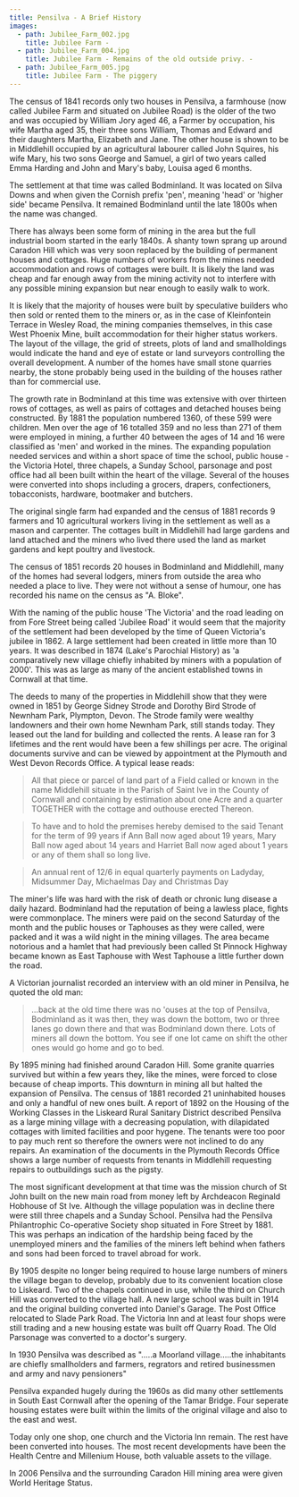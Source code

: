 ```yaml
---
title: Pensilva - A Brief History
images:
  - path: Jubilee_Farm_002.jpg
    title: Jubilee Farm -
  - path: Jubilee_Farm_004.jpg
    title: Jubilee Farm - Remains of the old outside privy. -
  - path: Jubilee_Farm_005.jpg
    title: Jubilee Farm - The piggery
---
```


The census of 1841 records only two houses in Pensilva, a farmhouse (now called Jubilee Farm and situated on Jubilee Road) is the older of the two and was occupied by William Jory aged 46, a Farmer by occupation, his wife Martha aged 35, their three sons William, Thomas and Edward and their daughters Martha, Elizabeth and Jane. The other house is shown to be in Middlehill occupied by an agricultural labourer called John Squires, his wife Mary, his two sons George and Samuel, a girl of two years called Emma Harding and John and Mary's baby, Louisa aged 6 months.

The settlement at that time was called Bodminland. It was located on Silva Downs and when given the Cornish prefix 'pen', meaning 'head' or 'higher side' became Pensilva. It remained Bodminland until the late 1800s when the name was changed.

There has always been some form of mining in the area but the full industrial boom started in the early 1840s. A shanty town sprang up around Caradon Hill which was very soon replaced by the building of permanent houses and cottages. Huge numbers of workers from the mines needed accommodation and rows of cottages were built. It is likely the land was cheap and far enough away from the mining activity not to interfere with any possible mining expansion but near enough to easily walk to work.

It is likely that the majority of houses were built by speculative builders who then sold or rented them to the miners or, as in the case of Kleinfontein Terrace in Wesley Road, the mining companies themselves, in this case West Phoenix Mine, built accommodation for their higher status workers. The layout of the village, the grid of streets, plots of land and smallholdings would indicate the hand and eye of estate or land surveyors controlling the overall development. A number of the homes have small stone quarries nearby, the stone probably being used in the building of the houses rather than for commercial use.

The growth rate in Bodminland at this time was extensive with over thirteen rows of cottages, as well as pairs of cottages and detached houses being constructed. By 1881 the population numbered 1360, of these 599 were children. Men over the age of 16 totalled 359 and no less than 271 of them were employed in mining, a further 40 between the ages of 14 and 16 were classified as 'men' and worked in the mines. The expanding population needed services and within a short space of time the school, public house - the Victoria Hotel, three chapels, a Sunday School, parsonage and post office had all been built within the heart of the village. Several of the houses were converted into shops including a grocers, drapers, confectioners, tobacconists, hardware, bootmaker and butchers.

The original single farm had expanded and the census of 1881 records 9 farmers and 10 agricultural workers living in the settlement as well as a mason and carpenter. The cottages built in Middlehill had large gardens and land attached and the miners who lived there used the land as market gardens and kept poultry and livestock.

The census of 1851 records 20 houses in Bodminland and Middlehill, many of the homes had several lodgers, miners from outside the area who needed a place to live. They were not without a sense of humour, one has recorded his name on the census as "A. Bloke".

With the naming of the public house 'The Victoria' and the road leading on from Fore Street being called 'Jubilee Road' it would seem that the majority of the settlement had been developed by the time of Queen Victoria's jubilee in 1862. A large settlement had been created in little more than 10 years. It was described in 1874 (Lake's Parochial History) as 'a comparatively new village chiefly inhabited by miners with a population of 2000'. This was as large as many of the ancient established towns in Cornwall at that time.

The deeds to many of the properties in Middlehill show that they were owned in 1851 by George Sidney Strode and Dorothy Bird Strode of Newnham Park, Plympton, Devon. The Strode family were wealthy landowners and their own home Newnham Park, still stands today. They leased out the land for building and collected the rents. A lease ran for 3 lifetimes and the rent would have been a few shillings per acre. The original documents survive and can be viewed by appointment at the Plymouth and West Devon Records Office. A typical lease reads:

> All that piece or parcel of land part of a Field called or known in the name Middlehill situate in the Parish of Saint Ive in the County of Cornwall and containing by estimation about one Acre and a quarter TOGETHER with the cottage and outhouse erected Thereon.

> To have and to hold the premises hereby demised to the said Tenant for the term of 99 years if Ann Ball now aged about 19 years, Mary Ball now aged about 14 years and Harriet Ball now aged about 1 years or any of them shall so long live.

> <span>An annual rent of 12/6 in equal quarterly payments on Ladyday, Midsummer Day, Michaelmas Day and Christmas Day<span>

The miner's life was hard with the risk of death or chronic lung disease a daily hazard. Bodminland had the reputation of being a lawless place, fights were commonplace. The miners were paid on the second Saturday of the month and the public houses or Taphouses as they were called, were packed and it was a wild night in the mining villages. The area became notorious and a hamlet that had previously been called St Pinnock Highway became known as East Taphouse with West Taphouse a little further down the road.

A Victorian journalist recorded an interview with an old miner in Pensilva, he quoted the old man:

> <span>...back at the old time there was no 'ouses at the top of Pensilva, Bodminland as it was then, they was down the bottom, two or three lanes go down there and that was Bodminland down there. Lots of miners all down the bottom. You see if one lot came on shift the other ones would go home and go to bed.</span>

By 1895 mining had finished around Caradon Hill. Some granite quarries survived but within a few years they, like the mines, were forced to close because of cheap imports. This downturn in mining all but halted the expansion of Pensilva. The census of 1881 recorded 21 uninhabited houses and only a handful of new ones built. A report of 1892 on the Housing of the Working Classes in the Liskeard Rural Sanitary District described Pensilva as a large mining village with a decreasing population, with dilapidated cottages with limited facilities and poor hygene. The tenants were too poor to pay much rent so therefore the owners were not inclined to do any repairs. An examination of the documents in the Plymouth Records Office shows a large number of requests from tenants in Middlehill requesting repairs to outbuildings such as the pigsty.

The most significant development at that time was the mission church of St John built on the new main road from money left by Archdeacon Reginald Hobhouse of St Ive. Although the village population was in decline there were still three chapels and a Sunday School. Pensilva had the Pensilva Philantrophic Co-operative Society shop situated in Fore Street by 1881. This was perhaps an indication of the hardship being faced by the unemployed miners and the families of the miners left behind when fathers and sons had been forced to travel abroad for work.

By 1905 despite no longer being required to house large numbers of miners the village began to develop, probably due to its convenient location close to Liskeard. Two of the chapels continued in use, while the third on Church Hill was converted to the village hall. A new large school was built in 1914 and the original building converted into Daniel's Garage. The Post Office relocated to Slade Park Road. The Victoria Inn and at least four shops were still trading and a new housing estate was built off Quarry Road. The Old Parsonage was converted to a doctor's surgery.

In 1930 Pensilva was described as ".....a Moorland village.....the inhabitants are chiefly smallholders and farmers, regrators and retired businessmen and army and navy pensioners"

Pensilva expanded hugely during the 1960s as did many other settlements in South East Cornwall after the opening of the Tamar Bridge. Four seperate housing estates were built within the limits of the original village and also to the east and west.

Today only one shop, one church and the Victoria Inn remain. The rest have been converted into houses. The most recent developments have been the Health Centre and Millenium House, both valuable assets to the village.

In 2006 Pensilva and the surrounding Caradon Hill mining area were given World Heritage Status.
